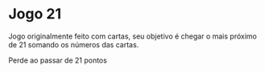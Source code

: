 # Jogo 21

Jogo originalmente feito com cartas, seu objetivo é chegar o mais próximo de 21 somando os números das cartas.

Perde ao passar de 21 pontos 